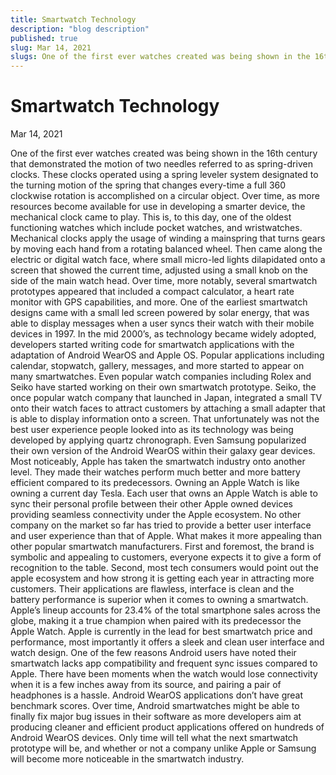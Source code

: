 ```yaml
---
title: Smartwatch Technology
description: "blog description"
published: true
slug: Mar 14, 2021
slugs: One of the first ever watches created was being shown in the 16th century that demonstrated the motion of two needles referred to as spring-driven clocks.
---
```


# Smartwatch Technology

Mar 14, 2021

One of the first ever watches created was being shown in the 16th century that demonstrated the motion of two needles referred to as spring-driven clocks. These clocks operated using a spring leveler system designated to the turning motion of the spring that changes every-time a full 360 clockwise rotation is accomplished on a circular object. Over time, as more resources become available for use in developing a smarter device, the mechanical clock came to play. This is, to this day, one of the oldest functioning watches which include pocket watches, and wristwatches. Mechanical clocks apply the usage of winding a mainspring that turns gears by moving each hand from a rotating balanced wheel. Then came along the electric or digital watch face, where small micro-led lights dilapidated onto a screen that showed the current time, adjusted using a small knob on the side of the main watch head. Over time, more notably, several smartwatch prototypes appeared that included a compact calculator, a heart rate monitor with GPS capabilities, and more. One of the earliest smartwatch designs came with a small led screen powered by solar energy, that was able to display messages when a user syncs their watch with their mobile devices in 1997. In the mid 2000’s, as technology became widely adopted, developers started writing code for smartwatch applications with the adaptation of Android WearOS and Apple OS. Popular applications including calendar, stopwatch, gallery, messages, and more started to appear on many smartwatches. Even popular watch companies including Rolex and Seiko have started working on their own smartwatch prototype. Seiko, the once popular watch company that launched in Japan, integrated a small TV onto their watch faces to attract customers by attaching a small adapter that is able to display information onto a screen. That unfortunately was not the best user experience people looked into as its technology was being developed by applying quartz chronograph. Even Samsung popularized their own version of the Android WearOS within their galaxy gear devices. Most noticeably, Apple has taken the smartwatch industry onto another level. They made their watches perform much better and more battery efficient compared to its predecessors. Owning an Apple Watch is like owning a current day Tesla. Each user that owns an Apple Watch is able to sync their personal profile between their other Apple owned devices providing seamless connectivity under the Apple ecosystem. No other company on the market so far has tried to provide a better user interface and user experience than that of Apple. What makes it more appealing than other popular smartwatch manufacturers. First and foremost, the brand is symbolic and appealing to customers, everyone expects it to give a form of recognition to the table. Second, most tech consumers would point out the apple ecosystem and how strong it is getting each year in attracting more customers. Their applications are flawless, interface is clean and the battery performance is superior when it comes to owning a smartwatch. Apple’s lineup accounts for 23.4% of the total smartphone sales across the globe, making it a true champion when paired with its predecessor the Apple Watch. Apple is currently in the lead for best smartwatch price and performance, most importantly it offers a sleek and clean user interface and watch design. One of the few reasons Android users have noted their smartwatch lacks app compatibility and frequent sync issues compared to Apple. There have been moments when the watch would lose connectivity when it is a few inches away from its source, and pairing a pair of headphones is a hassle. Android WearOS applications don’t have great benchmark scores. Over time, Android smartwatches might be able to finally fix major bug issues in their software as more developers aim at producing cleaner and efficient product applications offered on hundreds of Android WearOS devices. Only time will tell what the next smartwatch prototype will be, and whether or not a company unlike Apple or Samsung will become more noticeable in the smartwatch industry.
